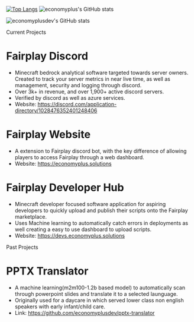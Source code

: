  <br><br>

[![Top Langs](https://github-readme-stats.vercel.app/api/top-langs/?username=economyplusdev&layout=compact)](https://github.com/economyplusdev/github-readme-stats)
![economyplus's GitHub stats](https://github-readme-stats.vercel.app/api?username=economyplusdev&hide=contribs,prs&theme=tokyonight)

![economyplusdev's GitHub stats](https://github-readme-stats.vercel.app/api?username=economyplusdev&show_icons=true&theme=radical)

Current Projects
  # **Fairplay Discord**
  - Minecraft bedrock analytical software targeted towards server owners. Created to track your server metrics in near live time, as well as management, security and logging through discord.
  - Over 3k+ in revenue, and over 1,900+ active discord servers.
  - Verified by discord as well as azure services.
  - Website: https://discord.com/application-directory/1028476352401248406

  # **Fairplay Website**
  - A extension to Fairplay discord bot, with the key difference of allowing players to access Fairplay through a web dashboard.
  - Website: https://economyplus.solutions

  # **Fairplay Developer Hub**
  - Minecraft developer focused software application for aspiring developers to quickly upload and publish their scripts onto the Fairplay marketplace.
  - Uses Machine learning to automatically catch errors in deployments as well creating a easy to use dashboard to upload scripts.
  - Website: https://devs.economyplus.solutions

Past Projects

  # **PPTX Translator**
  - A machine learning(m2m100-1.2b based model) to automatically scan through powerpoint slides and translate it to a selected launguage.
  - Originally used for a daycare in which served lower class non english speakers with early infant/child care.
  - Link: https://github.com/economyplusdev/pptx-translator
